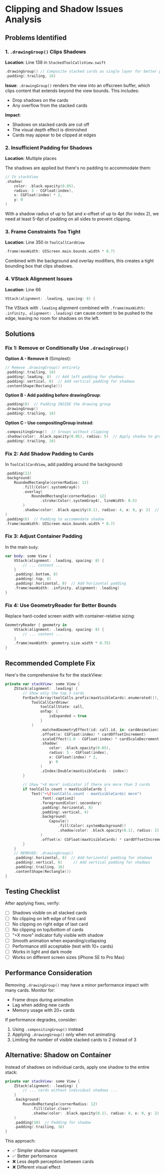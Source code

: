 # Clipping and Shadow Issues Analysis

## Problems Identified

### 1. **`.drawingGroup()` Clips Shadows**
**Location**: Line 138 in `StackedToolCallsView.swift`

```swift
.drawingGroup() // Composite stacked cards as single layer for better performance
.padding(.trailing, 16)
```

**Issue**: `.drawingGroup()` renders the view into an offscreen buffer, which clips content that extends beyond the view bounds. This includes:
- Drop shadows on the cards
- Any overflow from the stacked cards

**Impact**: 
- Shadows on stacked cards are cut off
- The visual depth effect is diminished
- Cards may appear to be clipped at edges

### 2. **Insufficient Padding for Shadows**
**Location**: Multiple places

The shadows are applied but there's no padding to accommodate them:

```swift
// In stackView
.shadow(
    color: .black.opacity(0.05),
    radius: 5 - CGFloat(index),
    x: CGFloat(index) * 2,
    y: 0
)
```

With a shadow radius of up to 5pt and x-offset of up to 4pt (for index 2), we need at least 5-6pt of padding on all sides to prevent clipping.

### 3. **Frame Constraints Too Tight**
**Location**: Line 350 in `ToolCallCardView`

```swift
.frame(maxWidth: UIScreen.main.bounds.width * 0.7)
```

Combined with the background and overlay modifiers, this creates a tight bounding box that clips shadows.

### 4. **VStack Alignment Issues**
**Location**: Line 66

```swift
VStack(alignment: .leading, spacing: 8) {
```

The VStack with `.leading` alignment combined with `.frame(maxWidth: .infinity, alignment: .leading)` can cause content to be pushed to the edge, leaving no room for shadows on the left.

## Solutions

### Fix 1: Remove or Conditionally Use `.drawingGroup()`

**Option A - Remove it** (Simplest):
```swift
// Remove .drawingGroup() entirely
.padding(.trailing, 16)
.padding(.leading, 8)  // Add left padding for shadows
.padding(.vertical, 8)  // Add vertical padding for shadows
.contentShape(Rectangle())
```

**Option B - Add padding before drawingGroup**:
```swift
.padding(8)  // Padding INSIDE the drawing group
.drawingGroup()
.padding(.trailing, 16)
```

**Option C - Use compositingGroup instead**:
```swift
.compositingGroup()  // Groups without clipping
.shadow(color: .black.opacity(0.05), radius: 5)  // Apply shadow to group
.padding(.trailing, 16)
```

### Fix 2: Add Shadow Padding to Cards

In `ToolCallCardView`, add padding around the background:

```swift
.padding(12)
.background(
    RoundedRectangle(cornerRadius: 12)
        .fill(Color(.systemGray6))
        .overlay(
            RoundedRectangle(cornerRadius: 12)
                .stroke(Color(.systemGray4), lineWidth: 0.5)
        )
        .shadow(color: .black.opacity(0.1), radius: 4, x: 0, y: 2)  // Add shadow here
)
.padding(6)  // Padding to accommodate shadow
.frame(maxWidth: UIScreen.main.bounds.width * 0.7)
```

### Fix 3: Adjust Container Padding

In the main `body`:

```swift
var body: some View {
    VStack(alignment: .leading, spacing: 8) {
        // ... content ...
    }
    .padding(.bottom, 8)
    .padding(.top, 8)
    .padding(.horizontal, 8)  // Add horizontal padding
    .frame(maxWidth: .infinity, alignment: .leading)
}
```

### Fix 4: Use GeometryReader for Better Bounds

Replace hard-coded screen width with container-relative sizing:

```swift
GeometryReader { geometry in
    VStack(alignment: .leading, spacing: 8) {
        // ... content ...
    }
    .frame(maxWidth: geometry.size.width * 0.75)
}
```

## Recommended Complete Fix

Here's the comprehensive fix for the stackView:

```swift
private var stackView: some View {
    ZStack(alignment: .leading) {
        // Show only the top 3 cards
        ForEach(Array(toolCalls.prefix(maxVisibleCards).enumerated()), id: \.element.id) { index, call in
            ToolCallCardView(
                toolCallState: call,
                onTap: {
                    isExpanded = true
                }
            )
                .matchedGeometryEffect(id: call.id, in: cardAnimation)
                .offset(x: CGFloat(index) * cardOffsetIncrement)
                .scaleEffect(1.0 - CGFloat(index) * cardScaleDecrement)
                .shadow(
                    color: .black.opacity(0.05),
                    radius: 5 - CGFloat(index),
                    x: CGFloat(index) * 2,
                    y: 0
                )
                .zIndex(Double(maxVisibleCards - index))
        }
        
        // Show "+X more" indicator if there are more than 3 cards
        if toolCalls.count > maxVisibleCards {
            Text("+\(toolCalls.count - maxVisibleCards) more")
                .font(.caption2)
                .foregroundColor(.secondary)
                .padding(.horizontal, 8)
                .padding(.vertical, 4)
                .background(
                    Capsule()
                        .fill(Color(.systemBackground))
                        .shadow(color: .black.opacity(0.1), radius: 2)
                )
                .offset(x: CGFloat(maxVisibleCards) * cardOffsetIncrement + 8)
        }
    }
    // REMOVED: .drawingGroup()
    .padding(.horizontal, 8)  // Add horizontal padding for shadows
    .padding(.vertical, 6)     // Add vertical padding for shadows
    .padding(.trailing, 16)
    .contentShape(Rectangle())
}
```

## Testing Checklist

After applying fixes, verify:
- [ ] Shadows visible on all stacked cards
- [ ] No clipping on left edge of first card
- [ ] No clipping on right edge of last card
- [ ] No clipping on top/bottom of cards
- [ ] "+X more" indicator fully visible with shadow
- [ ] Smooth animation when expanding/collapsing
- [ ] Performance still acceptable (test with 10+ cards)
- [ ] Works in light and dark mode
- [ ] Works on different screen sizes (iPhone SE to Pro Max)

## Performance Consideration

Removing `.drawingGroup()` may have a minor performance impact with many cards. Monitor for:
- Frame drops during animation
- Lag when adding new cards
- Memory usage with 20+ cards

If performance degrades, consider:
1. Using `.compositingGroup()` instead
2. Applying `.drawingGroup()` only when not animating
3. Limiting the number of visible stacked cards to 2 instead of 3

## Alternative: Shadow on Container

Instead of shadows on individual cards, apply one shadow to the entire stack:

```swift
private var stackView: some View {
    ZStack(alignment: .leading) {
        // ... cards without individual shadows ...
    }
    .background(
        RoundedRectangle(cornerRadius: 12)
            .fill(Color.clear)
            .shadow(color: .black.opacity(0.1), radius: 8, x: 0, y: 2)
    )
    .padding(10)  // Padding for shadow
    .padding(.trailing, 16)
}
```

This approach:
- ✅ Simpler shadow management
- ✅ Better performance
- ❌ Less depth perception between cards
- ❌ Different visual effect
